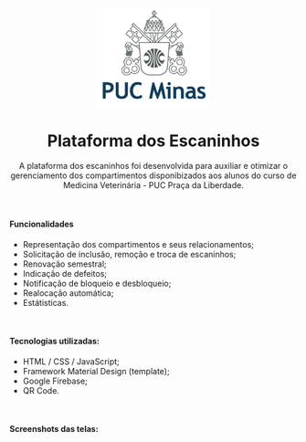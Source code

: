 <h3 align="center">
<img style="" width="200px" src="img/pucminaslogo.png">
</h3>

<h1 align="center">Plataforma dos Escaninhos</h1>
<p align="center">A plataforma dos escaninhos foi desenvolvida para auxiliar e otimizar o gerenciamento dos compartimentos disponibizados aos alunos do curso de Medicina Veterinária - PUC Praça da Liberdade.</p><br>

<h4>Funcionalidades</h4>
<p>

- Representação dos compartimentos e seus relacionamentos; 
- Solicitação de inclusão, remoção e troca de escaninhos;
- Renovação semestral; 
- Indicação de defeitos;
- Notificação de bloqueio e desbloqueio;
- Realocação automática; 
- Estátisticas.</p>
<br>

<h4>Tecnologias utilizadas:</h4>

- HTML / CSS / JavaScript;
- Framework Material Design (template);
- Google Firebase;
- QR Code.
<br>

<h4>Screenshots das telas:</h4>
